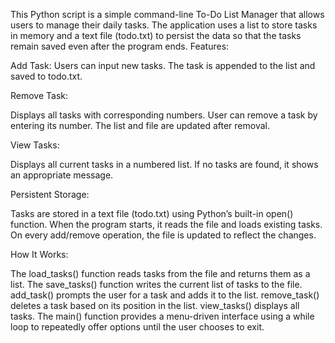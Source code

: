 This Python script is a simple command-line To-Do List Manager that allows users to manage their daily tasks. The application uses a list to store 
tasks in memory and a text file (todo.txt)  to persist the data so that the tasks remain saved even after the program ends.
Features:

Add Task:
Users can input new tasks.
The task is appended to the list and saved to todo.txt.

Remove Task:

Displays all tasks with corresponding numbers.
User can remove a task by entering its number.
The list and file are updated after removal.

View Tasks:

Displays all current tasks in a numbered list.
If no tasks are found, it shows an appropriate message.

Persistent Storage:

Tasks are stored in a text file (todo.txt) using Python’s built-in open() function.
When the program starts, it reads the file and loads existing tasks.
On every add/remove operation, the file is updated to reflect the changes.

How It Works:

The load_tasks() function reads tasks from the file and returns them as a list.
The save_tasks() function writes the current list of tasks to the file.
add_task() prompts the user for a task and adds it to the list.
remove_task() deletes a task based on its position in the list.
view_tasks() displays all tasks.
The main() function provides a menu-driven interface using a while loop to repeatedly offer options until the user chooses to exit.

